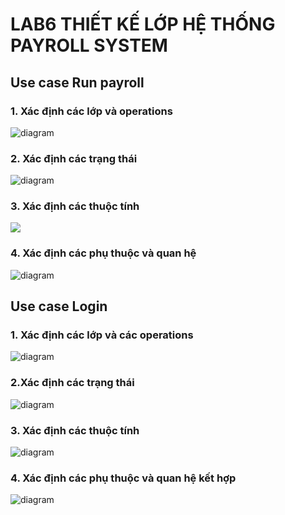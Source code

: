 # LAB6 THIẾT KẾ LỚP HỆ THỐNG PAYROLL SYSTEM


## Use case Run payroll
### 1. Xác định các lớp và operations

![diagram](https://www.planttext.com/api/plantuml/png/X5N1ZjCm4BttAqPxsOBK5RrMQBKikmWaG8Z01xZEa5frxCWULrI8B-F09_4BZ1CxzQQDzfQEt_EyUJFZ_llpzywJS1HQlV1xPS1PZujh-2AEpceDRwsX-84ELl1Uc5gZXrOmKDj6oONKmlkCBi2_5W3WWaadonSRE5XLzr4af_20ZssdxH7HlxEEOG-2CC8-Aa-lyzbj94YXPT1ypAWbffCDP0np8Xr9AEqZldDMelSSRD7GiXiFIs0XQDUNTI_ClZfwmlQx4GU6YAt6KdUD6cbKVLb8Z_szO0Dp42fq1oMHxRktmTJ27M4mZUne1UJBe1OaagdvXdn1Rsc3TCatfh6G-7dkO2ydcL6egSBMz-N23-i63vHfe4l0P2BwKujZ_8cOpYb3V21tAFVF-omTii3eypSdZ1UIb3NFq7hnaG93RrZuuqz2PuG6_wI293ZMi8ruEkN8DPnQdFNtb59DmTh0H2fhsbghKPZKOaEAKZTvAnns3Zrx52NG3eSrYGq5Jov82cvqSvoEg6ELk__XOGFiQ0mPqN93AnuFqyJVNcYUd0tKDl1OnaXgr2UadQrBQAp-ZPGyR5I66Lzne-gWJnTp6MDta_6pYXf-6U9EbHeCqYHISuB1yp4w9fdOEMGg32-IYNQGVxfO31Lz3kqMNLbNSK55We8lgxk6hyWlHzIpKvq7dd9eWoRLQIKLAMx8-TkrMjsUBTy6hjOtD-jnO_tL376o9vathjCShvZDp64lq75bp7b6PQAyBELDAvZYNqKyopge6kSp58EHSpHeM1QbKifYBnBM4FmCTZeGWwfrUYYOKvWoWv-QUuUcZlzb_m400F__0m00)

### 2. Xác định các trạng thái 

![diagram](https://www.planttext.com/api/plantuml/png/T951JWCn34NtEONNIBq02rHH8S5kLDGLOk5c31eruupYf5BEng97wXMm9q0HJ7V9___Pidt-EAqbOyfb34uE0qEAGkxbvXLMgpjuwWF1BMm9-mevGYeC4zOKGt2pPw4jvJJGSU3tXt4AiHA9CizMzIUyb35sWy6NW5cD3gjY5pirX7ht9sHSbw8daQQCnDbQckc_ieejP6QqVJPHEv7c6cWIJ8rGJOgtrri9eLuhz8YiAxX7FkmOZpW4tC_RCWMaIgOHoiLno_chqzZAAWXnhphihMXEo88-3v7Tlp5-tQjhMmV_RRgrbh4JVm800F__0m00)

### 3. Xác định các thuộc tính

![](https://www.planttext.com/api/plantuml/png/V5DRRjj03FpNAVO2le1G66tY10ZG54QK2r1hrX6y3sF93I84ELa-SgHU8Lp9bbPIxHy988SpmyV--_pwIGo1epK57HgdWYSij04YjOKsU6DklUFqnw3U2wLMEeQ0ZZV0MAhqJK6qH-DRH7hsKbQgtmtnZxjJS9qGHsWtoD0OIhaJOZi4ryL7ST8zbrKONXkDlUfPG0IX1i9B4gEhWKz4h1YUq0bKlw0-tFjWGTnK71gtJvaQtE4vW2FGt7ZtX991AbNZEALvJDsZIEryh4qcTYFbLKkCjXTAT391Xrr9nS2HShaW_Es3Op47fbTP368wWOVDOCQ1nPoCm41e1rDzdwdtH-GNlvkt-Kjh7zsaUy5NCfXTD1FY6Xt-RPXoQeQtZG2xlcWvY76r5-tlvTYeEvUHrI7F8hkbI7BaNQHPf_zR_irqdRsNR8cP7R3zD4PEw0Vq9zeQGpwFZ62vqYmvVIINRsVvr5QhzU8Xb2eIqWNmxCglOhCZlOeR3h1Kn-0rqbNvyxfBjPTp2T9q1yvTdSNpZPHA1-p0ytvd5Ymus0li6m00__y30000)

### 4. Xác định các phụ thuộc và quan hệ

![diagram](https://www.planttext.com/api/plantuml/png/X99DJiCm48NtEOMNPT4BHAYg-5knG2eSOEeyKIkE7NacaIB4oLXm9Aw07P8qD8Lk4illcpSpJ_xw-DooK92ciXcNngdW6PcsnAoUg0lUsbll9FqHr5kcb0gD6vJLLQvQRuh-5X8CMjnNjVKTm0y-HEoE10bxD2pNexP91PgiRcoK8xN2eEHgP69DAeUGiPpuEdWDvdXPmScgdiGvE1leGAwmk25NxZeML2-EseZGtc8-Tm4BcQO-FqZFlcT3BAEmGsYDnayehv1pcnVnawjqN6Om6Guh_VAhWt4I1Ns0BYylgmDYZxJiSo37fCLuTw5iwd_CQEpT9prtakCvLoTjej_UUmjooNBvQDRhpIApN3KC_WC-oUDVTZRxm6tXYlIQlm400F__0m00)



## Use case Login
### 1. Xác định các lớp và các operations 

![diagram](https://www.planttext.com/api/plantuml/png/d5DBQiCm4Dth5CAh698BU54IkcsXO780LHuSKMKKPiO9eVHaNVH8lKBbZ-p4E9jwOPjvRzwRURP-lt-sB8QaENh57mur1GPblM7MBw5s-1nGA7WFf3-LRY_VbbSD0w4vGg5B8OVrMfzYpoLGbIfveTz3y61mx0kDT8s5tiTx99o3gzIN6WpROdAfGVQ3nIfFaYFqDdZD8GOfWTa5N77_Z7Z_aay-kqOEWEAiaGYKG6Td8HcR2OH_R0bewNgQ1bpW3mEFumm3lXeqzHI09OWJf6tkKXkAFS_XsNXNFUBU9ro2RSZ9TMTj92Uh9D1NR_hNce13GnOMresYypzaitbw46wXioZBsM9BzzqZuzWby80qIodI7GgGiSBwukIGgHbZKNaMm2qdfS3QT62cje1LUp3-0000__y30000)

### 2.Xác định các trạng thái 

![diagram](https://www.planttext.com/api/plantuml/png/V971IiH038RlUOgmHw4lq8Fi8WWBWhBYNiJ3qAOwE9ikoOpWitdmaNm5a-cbfQl79FyNlf2Vh--jvY2vd1BeUsIKKGcUhrwmQQvnp-UIRuHwuXn3Kcpn_aoCQNorg7P2n02hbAF7a68VCjMXSGz2ghYvSt83owddToM_ETzPzqb93AaXZ3oCSWevZdm1ks2uvuyL2Alr3bUPnz9rhjRE5On1dGP3IV_Gjo4cwjVmKFi0yv131yhoQV6wHQo8f30r_pZdG8qLbbxSir1tqb_MJavpSzWIz_xSNm000F__0m00)

### 3. Xác định các thuộc tính
   
![diagram](https://www.planttext.com/api/plantuml/png/b5D1JiCm4Bpd5LPFLA8Vw06rL9KuW8HKyG1ZBycgZbtjEYaLucKSU19VmAv94zoe0bzihMTdPdVjhu_F1Nj9lgbDmLkqWXn3KIWZcSMzAz6kdFNaZ04IRuM82wm7MX7eS41f-AfX82jhc8kD9xJbjTY5zBqZtKMcAREL1hNqC4oUpiMpSmQaJHWJHPy2Oxnf7UeKriWx8mzh8aSFm2nBE07UEyCnRGFKeeBEhAf0RMDy_OhipxtcyYNuY7xyAM0CdmwzwhBnLQn6IO_EPlgoluI_DAgtS-8_rdmdhJO1aD5pvVQ_UbAdVS1ttg8kERUJehcb54LUAezjmDuEszK2uSlXdu-XvuY-ybSs2Gmy4RFPpN2Ubs2Z0oZ6np8vEiQXmYNgiTuN2x0wVfXl0000__y30000)

### 4. Xác định các phụ thuộc và quan hệ kết hợp

![diagram](https://www.planttext.com/api/plantuml/png/b5D1JiCm4Bpd5LPFLA8Vw06rL9KuW8HKyG1ZBycgZbtjEYaLucKSU19VmAv94zoe0bzihMTdPdVjhu_F1Nj9lgbDmLkqWXn3KIWZcSMzAz6kdFNaZ04IRuM82wm7MX7eS41f-AfX82jhc8kD9xJbjTY5zBqZtKMcAREL1hNqC4oUpiMpSmQaJHWJHPy2Oxnf7UeKriWx8mzh8aSFm2nBE07UEyCnRGFKeeBEhAf0RMDy_OhipxtcyYNuY7xyAM0CdmwzwhBnLQn6IO_EPlgoluI_DAgtS-8_rdmdhJO1aD5pvVQ_UbAdVS1ttg8kERUJehcb54LUAezjmDuEszK2uSlXdu-XvuY-ybSs2Gmy4RFPpN2Ubs2Z0oZ6np8vEiQXmYNgiTuN2x0wVfXl0000__y30000)

